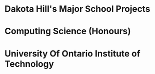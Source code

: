 # Dakota Hill's Major School Projects
# Computing Science (Honours)
# University Of Ontario Institute of Technology
